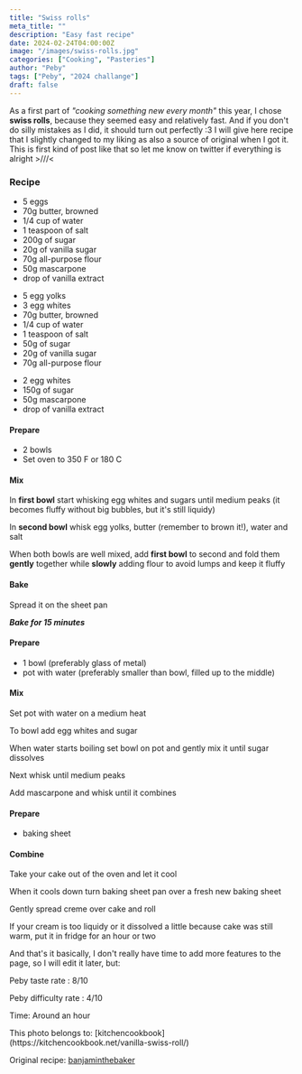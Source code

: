 ```yaml
---
title: "Swiss rolls"
meta_title: ""
description: "Easy fast recipe"
date: 2024-02-24T04:00:00Z
image: "/images/swiss-rolls.jpg"
categories: ["Cooking", "Pasteries"]
author: "Peby"
tags: ["Peby", "2024 challange"]
draft: false
---
```


As a first part of *"cooking something new every month"* this year, I chose **swiss rolls**, because they seemed easy and relatively fast. And if you don't do silly mistakes as I did, it should turn out perfectly :3
I will give here recipe that I slightly changed to my liking as also a source of original when I got it. This is first kind of post like that so let me know on twitter if everything is alright &gt;///&lt;

### Recipe

<Accordion title="Overall Ingredients">

- 5 eggs
- 70g butter, browned
- 1/4 cup of water
- 1 teaspoon of salt
- 200g of sugar
- 20g of vanilla sugar
- 70g all-purpose flour
- 50g mascarpone
- drop of vanilla extract

</Accordion>

<Accordion title="Cake Ingredients">

- 5 egg yolks
- 3 egg whites
- 70g butter, browned
- 1/4 cup of water
- 1 teaspoon of salt
- 50g of sugar
- 20g of vanilla sugar
- 70g all-purpose flour

</Accordion>

<Accordion title="Cream Ingredients">

- 2 egg whites
- 150g of sugar
- 50g mascarpone
- drop of vanilla extract

</Accordion>

<Tabs>

<Tab name="Cake">

#### Prepare

- 2 bowls
- Set oven to 350 F or 180 C

#### Mix

In **first bowl** start whisking egg whites and sugars until medium peaks (it becomes fluffy without big bubbles, but it's still liquidy)

In **second bowl** whisk egg yolks, butter (remember to brown it!), water and salt

When both bowls are well mixed, add **first bowl** to second and fold them **gently** together while **slowly** adding flour to avoid lumps and keep it fluffy

#### Bake

Spread it on the sheet pan

***Bake for 15 minutes***
</Tab>

<Tab name="Cream">

#### Prepare

- 1 bowl (preferably glass of metal)
- pot with water (preferably smaller than bowl, filled up to the middle)

#### Mix
Set pot with water on a medium heat

To bowl add egg whites and sugar

When water starts boiling set bowl on pot and gently mix it until sugar dissolves

Next whisk until medium peaks

Add mascarpone and whisk until it combines
</Tab>

<Tab name="Combine">

#### Prepare

- baking sheet

#### Combine
Take your cake out of the oven and let it cool

When it cools down turn baking sheet pan over a fresh new baking sheet

Gently spread creme over cake and roll

<Notice type="tip">
  If your cream is too liquidy or it dissolved a little because cake was still warm, put it in fridge for an hour or two
</Notice>

</Tab>

</Tabs>

And that's it basically, I don't really have time to add more features to the page, so I will edit it later, but:

Peby taste rate : 8/10

Peby difficulty rate : 4/10

Time: Around an hour

<Notice type="note">
  This photo belongs to: [kitchencookbook](https://kitchencookbook.net/vanilla-swiss-roll/)

  Original recipe: [banjaminthebaker](https://www.youtube.com/watch?v=RzkOkTtNdQg)
</Notice>